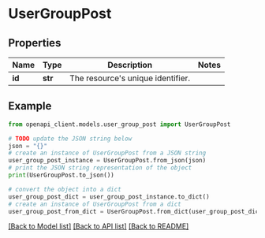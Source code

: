 # UserGroupPost


## Properties

Name | Type | Description | Notes
------------ | ------------- | ------------- | -------------
**id** | **str** | The resource&#39;s unique identifier. | 

## Example

```python
from openapi_client.models.user_group_post import UserGroupPost

# TODO update the JSON string below
json = "{}"
# create an instance of UserGroupPost from a JSON string
user_group_post_instance = UserGroupPost.from_json(json)
# print the JSON string representation of the object
print(UserGroupPost.to_json())

# convert the object into a dict
user_group_post_dict = user_group_post_instance.to_dict()
# create an instance of UserGroupPost from a dict
user_group_post_from_dict = UserGroupPost.from_dict(user_group_post_dict)
```
[[Back to Model list]](../README.md#documentation-for-models) [[Back to API list]](../README.md#documentation-for-api-endpoints) [[Back to README]](../README.md)


